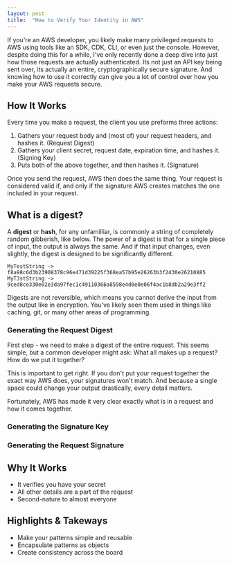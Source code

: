 ```yaml
---
layout: post
title:  "How to Verify Your Identity in AWS"
---
```


If you're an AWS developer, you likely make many privileged requests to AWS using 
tools like an SDK, CDK, CLI, or even just the console. However, despite doing this
for a while, I've only recently done a deep dive into just how those requests
are actually authenticated. Its not just an API key being sent over, its actually
an entire, cryptographically secure signature. And knowing how to use it correctly
can give you a lot of control over how you make your AWS requests secure.

## How It Works
Every time you make a request, the client you use preforms three actions:

1. Gathers your request body and (most of) your request headers, and hashes it. (Request Digest)
2. Gathers your client secret, request date, expiration time, and hashes it. (Signing Key)
3. Puts both of the above together, and then hashes it. (Signature)

Once you send the request, AWS then does the same thing. Your request is considered
valid if, and only if the signature AWS creates matches the one included in your request.

## What is a digest?

A **digest** or **hash**, for any unfamilliar, is commonly a string of completely 
random gibberish, like below. The power of a digest is that for a single piece of
input, the output is always the same. And if that input changes, even slightly, the
digest is designed to be significantly different. 

```
MyTestString -> f8a98c6d3b23908378c96e471d39225f368ea57b95e26263b3f2430e26210885
MyT3stString -> 9ced8ce330e02e3da97fec1c49110366a8598e4d0e0e06f4ac1b8db2a29e3ff2
```

Digests are not reversible, which means you cannot derive the input from the output 
like in encryption. You've likely seen them used in things like caching, git, or
many other areas of programming. 

### Generating the Request Digest
First step - we need to make a digest of the entire request. This seems simple, but 
a common developer might ask: What all makes up a request? How do we put it together?

This is important to get right. If you don't put your request together the exact way
AWS does, your signatures won't match. And because a single space could change your
output drastically, every detail matters.

Fortunately, AWS has made it very clear exactly what is in a request and how it comes together.



### Generating the Signature Key


### Generating the Request Signature


## Why It Works

* It verifies you have your secret
* All other details are a part of the request
* Second-nature to almost everyone

## Highlights & Takeways

* Make your patterns simple and reusable
* Encapsulate patterns as objects
* Create consistency across the board
